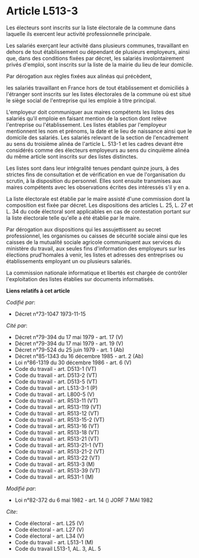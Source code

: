 # Article L513-3

Les électeurs sont inscrits sur la liste électorale de la commune dans laquelle ils exercent leur activité professionnelle
principale.

Les salariés exerçant leur activité dans plusieurs communes, travaillant en dehors de tout établissement ou dépendant de
plusieurs employeurs, ainsi que, dans des conditions fixées par décret, les salariés involontairement privés d'emploi, sont
inscrits sur la liste de la mairie du lieu de leur domicile.

Par dérogation aux règles fixées aux alinéas qui précèdent,

les salariés travaillant en France hors de tout établissement et domiciliés à l'étranger sont inscrits sur les listes
électorales de la commune où est situé le siège social de l'entreprise qui les emploie à titre principal.

L'employeur doit communiquer aux maires compétents les listes des salariés qu'il emploie en faisant mention de la section
dont relève l'entreprise ou l'établissement. Les listes établies par l'employeur mentionnent les nom et prénoms, la date et
le lieu de naissance ainsi que le domicile des salariés. Les salariés relevant de la section de l'encadrement au sens du
troisième alinéa de l'article L. 513-1 et les cadres devant être considérés comme des électeurs employeurs au sens du
cinquième alinéa du même article sont inscrits sur des listes distinctes.

Les listes sont dans leur intégralité tenues pendant quinze jours, à des strictes fins de consultation et de vérification en
vue de l'organisation du scrutin, à la disposition du personnel. Elles sont ensuite transmises aux maires compétents avec les
observations écrites des intéressés s'il y en a.

La liste électorale est établie par le maire assisté d'une commission dont la composition est fixée par décret. Les
dispositions des articles L. 25, L. 27 et L. 34 du code électoral sont applicables en cas de contestation portant sur la
liste électorale telle qu'elle a été établie par le maire.

Par dérogation aux dispositions qui les assujettissent au secret professionnel, les organismes ou caisses de sécurité sociale
ainsi que les caisses de la mutualité sociale agricole communiquent aux services du ministère du travail, aux seules fins
d'information des employeurs sur les élections prud'homales à venir, les listes et adresses des entreprises ou établissements
employant un ou plusieurs salariés.

La commission nationale informatique et libertés est chargée de contrôler l'exploitation des listes établies sur documents
informatisés.

**Liens relatifs à cet article**

_Codifié par_:

  - Décret n°73-1047 1973-11-15

_Cité par_:

  - Décret n°79-394 du 17 mai 1979 - art. 17 (V)
  - Décret n°79-394 du 17 mai 1979 - art. 19 (V)
  - Décret n°79-524 du 25 juin 1979 - art. 1 (Ab)
  - Décret n°85-1343 du 16 décembre 1985 - art. 2 (Ab)
  - Loi n°86-1319 du 30 décembre 1986 - art. 6 (V)
  - Code du travail - art. D513-1 (VT)
  - Code du travail - art. D513-2 (VT)
  - Code du travail - art. D513-5 (VT)
  - Code du travail - art. L513-3-1 (P)
  - Code du travail - art. L800-5 (V)
  - Code du travail - art. R513-11 (VT)
  - Code du travail - art. R513-119 (VT)
  - Code du travail - art. R513-12 (VT)
  - Code du travail - art. R513-15-2 (VT)
  - Code du travail - art. R513-16 (VT)
  - Code du travail - art. R513-18 (VT)
  - Code du travail - art. R513-21 (VT)
  - Code du travail - art. R513-21-1 (VT)
  - Code du travail - art. R513-21-2 (VT)
  - Code du travail - art. R513-22 (VT)
  - Code du travail - art. R513-3 (M)
  - Code du travail - art. R513-39 (VT)
  - Code du travail - art. R531-1 (M)

_Modifié par_:

  - Loi n°82-372 du 6 mai 1982 - art. 14 () JORF 7 MAI 1982

_Cite_:

  - Code électoral - art. L25 (V)
  - Code électoral - art. L27 (V)
  - Code électoral - art. L34 (V)
  - Code du travail - art. L513-1 (M)
  - Code du travail L513-1, AL. 3, AL. 5
